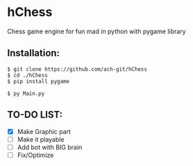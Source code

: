 # hChess
Chess game engine for fun mad in python with pygame library

## Installation:
```
$ git clone https://github.com/ach-git/hChess
$ cd ./hChess
$ pip install pygame

$ py Main.py
```

## TO-DO LIST:
- [X] Make Graphic part
- [ ] Make it playable
- [ ] Add bot with BIG brain
- [ ] Fix/Optimize
